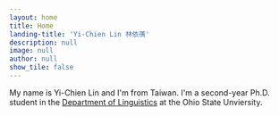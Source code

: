 ```yaml
---
layout: home
title: Home
landing-title: 'Yi-Chien Lin 林依蒨'
description: null
image: null
author: null
show_tile: false
---
```


My name is Yi-Chien Lin and I'm from Taiwan. I'm a second-year Ph.D. student in the <a href="https://linguistics.osu.edu/">Department of Linguistics</a> at the Ohio State Unviersity.
